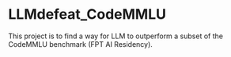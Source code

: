 # LLMdefeat_CodeMMLU
This project is to find a way for LLM to outperform a subset of the CodeMMLU benchmark (FPT AI Residency).
